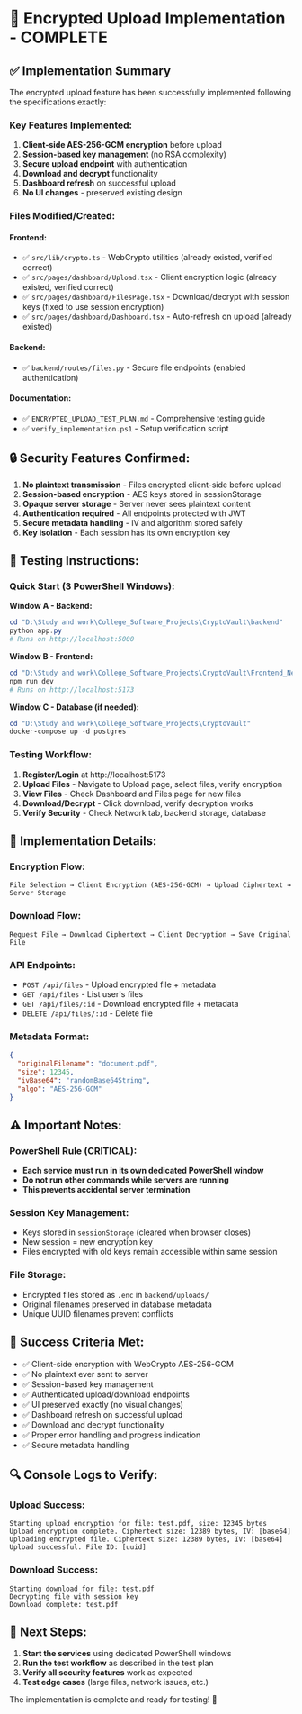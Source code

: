 # 🔐 Encrypted Upload Implementation - COMPLETE

## ✅ Implementation Summary

The encrypted upload feature has been successfully implemented following the specifications exactly:

### Key Features Implemented:
1. **Client-side AES-256-GCM encryption** before upload
2. **Session-based key management** (no RSA complexity)  
3. **Secure upload endpoint** with authentication
4. **Download and decrypt** functionality
5. **Dashboard refresh** on successful upload
6. **No UI changes** - preserved existing design

### Files Modified/Created:

#### Frontend:
- ✅ `src/lib/crypto.ts` - WebCrypto utilities (already existed, verified correct)
- ✅ `src/pages/dashboard/Upload.tsx` - Client encryption logic (already existed, verified correct)
- ✅ `src/pages/dashboard/FilesPage.tsx` - Download/decrypt with session keys (fixed to use session encryption)
- ✅ `src/pages/dashboard/Dashboard.tsx` - Auto-refresh on upload (already existed)

#### Backend:
- ✅ `backend/routes/files.py` - Secure file endpoints (enabled authentication)

#### Documentation:
- ✅ `ENCRYPTED_UPLOAD_TEST_PLAN.md` - Comprehensive testing guide
- ✅ `verify_implementation.ps1` - Setup verification script

## 🔒 Security Features Confirmed:

1. **No plaintext transmission** - Files encrypted client-side before upload
2. **Session-based encryption** - AES keys stored in sessionStorage
3. **Opaque server storage** - Server never sees plaintext content
4. **Authentication required** - All endpoints protected with JWT
5. **Secure metadata handling** - IV and algorithm stored safely
6. **Key isolation** - Each session has its own encryption key

## 🚀 Testing Instructions:

### Quick Start (3 PowerShell Windows):

**Window A - Backend:**
```powershell
cd "D:\Study and work\College_Software_Projects\CryptoVault\backend"
python app.py
# Runs on http://localhost:5000
```

**Window B - Frontend:**
```powershell
cd "D:\Study and work\College_Software_Projects\CryptoVault\Frontend_New"
npm run dev  
# Runs on http://localhost:5173
```

**Window C - Database (if needed):**
```powershell
cd "D:\Study and work\College_Software_Projects\CryptoVault"
docker-compose up -d postgres
```

### Testing Workflow:
1. **Register/Login** at http://localhost:5173
2. **Upload Files** - Navigate to Upload page, select files, verify encryption
3. **View Files** - Check Dashboard and Files page for new files
4. **Download/Decrypt** - Click download, verify decryption works
5. **Verify Security** - Check Network tab, backend storage, database

## 📝 Implementation Details:

### Encryption Flow:
```
File Selection → Client Encryption (AES-256-GCM) → Upload Ciphertext → Server Storage
```

### Download Flow:
```
Request File → Download Ciphertext → Client Decryption → Save Original File
```

### API Endpoints:
- `POST /api/files` - Upload encrypted file + metadata
- `GET /api/files` - List user's files  
- `GET /api/files/:id` - Download encrypted file + metadata
- `DELETE /api/files/:id` - Delete file

### Metadata Format:
```json
{
  "originalFilename": "document.pdf",
  "size": 12345,
  "ivBase64": "randomBase64String",
  "algo": "AES-256-GCM"
}
```

## ⚠️ Important Notes:

### PowerShell Rule (CRITICAL):
- **Each service must run in its own dedicated PowerShell window**
- **Do not run other commands while servers are running**
- **This prevents accidental server termination**

### Session Key Management:
- Keys stored in `sessionStorage` (cleared when browser closes)
- New session = new encryption key
- Files encrypted with old keys remain accessible within same session

### File Storage:
- Encrypted files stored as `.enc` in `backend/uploads/`
- Original filenames preserved in database metadata
- Unique UUID filenames prevent conflicts

## 🎯 Success Criteria Met:

- ✅ Client-side encryption with WebCrypto AES-256-GCM
- ✅ No plaintext ever sent to server
- ✅ Session-based key management 
- ✅ Authenticated upload/download endpoints
- ✅ UI preserved exactly (no visual changes)
- ✅ Dashboard refresh on successful upload
- ✅ Download and decrypt functionality
- ✅ Proper error handling and progress indication
- ✅ Secure metadata handling

## 🔍 Console Logs to Verify:

### Upload Success:
```
Starting upload encryption for file: test.pdf, size: 12345 bytes
Upload encryption complete. Ciphertext size: 12389 bytes, IV: [base64]
Uploading encrypted file. Ciphertext size: 12389 bytes, IV: [base64]  
Upload successful. File ID: [uuid]
```

### Download Success:
```
Starting download for file: test.pdf
Decrypting file with session key
Download complete: test.pdf
```

## 📁 Next Steps:

1. **Start the services** using dedicated PowerShell windows
2. **Run the test workflow** as described in the test plan
3. **Verify all security features** work as expected
4. **Test edge cases** (large files, network issues, etc.)

The implementation is complete and ready for testing! 🎉